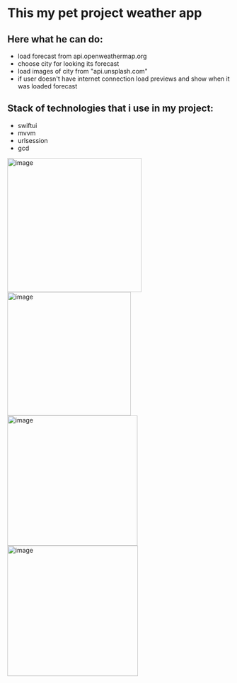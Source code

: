 # This my pet project weather app
## Here what he can do:
- load forecast from api.openweathermap.org
- choose city for looking its forecast
- load images of city  from "api.unsplash.com"
- if user doesn't have internet connection load previews and show when it was loaded forecast
## Stack of technologies that i use in my project:
- swiftui
- mvvm
- urlsession
- gcd
<img width="303" alt="image" src="https://github.com/Eg0rik/WeatherMyPetProject/assets/143845440/a8697aed-051f-4ca3-9315-6dde30109662">
<img width="279" alt="image" src="https://github.com/Eg0rik/WeatherMyPetProject/assets/143845440/2b8728a9-c4d7-43a3-973c-308dfdac273c">

<img width="294" alt="image" src="https://github.com/Eg0rik/WeatherMyPetProject/assets/143845440/b2c5f87e-c961-4205-9057-200d0a10130d">
<img width="295" alt="image" src="https://github.com/Eg0rik/WeatherMyPetProject/assets/143845440/fe4e7fbf-ea8e-460f-8c92-d7c3a9f77e91">



